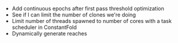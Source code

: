  - Add continuous epochs after first pass threshold optimization
 - See if I can limit the number of clones we're doing
 - Limit number of threads spawned to number of cores with a task scheduler in ConstantFold
 - Dynamically generate reaches
